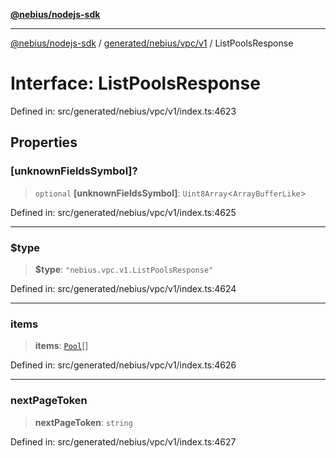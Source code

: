 [**@nebius/nodejs-sdk**](../../../../../README.md)

---

[@nebius/nodejs-sdk](../../../../../README.md) / [generated/nebius/vpc/v1](../README.md) / ListPoolsResponse

# Interface: ListPoolsResponse

Defined in: src/generated/nebius/vpc/v1/index.ts:4623

## Properties

### \[unknownFieldsSymbol\]?

> `optional` **\[unknownFieldsSymbol\]**: `Uint8Array`\<`ArrayBufferLike`\>

Defined in: src/generated/nebius/vpc/v1/index.ts:4625

---

### $type

> **$type**: `"nebius.vpc.v1.ListPoolsResponse"`

Defined in: src/generated/nebius/vpc/v1/index.ts:4624

---

### items

> **items**: [`Pool`](Pool.md)[]

Defined in: src/generated/nebius/vpc/v1/index.ts:4626

---

### nextPageToken

> **nextPageToken**: `string`

Defined in: src/generated/nebius/vpc/v1/index.ts:4627
